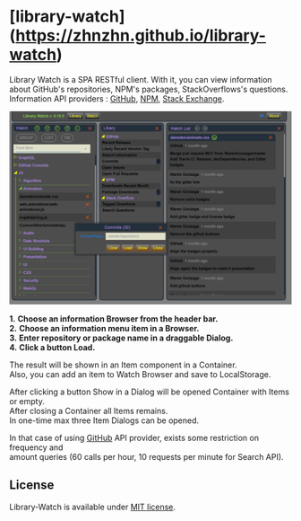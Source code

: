 # [library-watch] (https://zhnzhn.github.io/library-watch)
Library Watch is a SPA RESTful client.
With it, you can view information about GitHub's repositories, NPM's packages, StackOverflows's questions.   
Information API providers : [GitHub](https://www.github.com/), [NPM](https://www.npmjs.com/), [Stack Exchange](https://stackexchange.com/).    

![alt text](screenshots/library-watch.png?raw=true "Library Watch")

**1.** **Choose an information Browser from the header bar.**  
**2.** **Choose an information menu item in a Browser.**   
**3.** **Enter repository or package name in a draggable Dialog.**   
**4.** **Click a button Load.**   

The result will be shown in an Item component in a Container.  
Also, you can add an item to Watch Browser and save to LocalStorage.  

After clicking a button Show in a Dialog will be opened Container with Items or empty.  
After closing a Container all Items remains.  
In one-time max three Item Dialogs can be opened.  

In that case of using [GitHub](https://developer.github.com/v3/#rate-limiting) API provider, exists some restriction on frequency and  
amount queries (60 calls per hour, 10 requests per minute for Search API).

## License
Library-Watch is available under [MIT license](https://opensource.org/licenses/MIT).